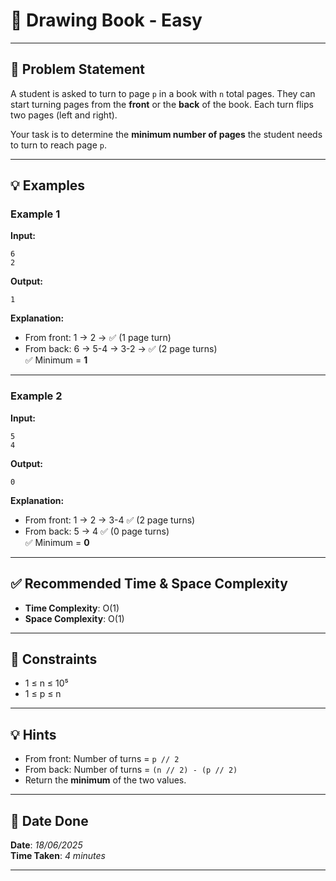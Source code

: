 # 🧮 Drawing Book - Easy

---

## 📌 Problem Statement

A student is asked to turn to page `p` in a book with `n` total pages. They can start turning pages from the **front** or the **back** of the book. Each turn flips two pages (left and right).

Your task is to determine the **minimum number of pages** the student needs to turn to reach page `p`.

---

## 💡 Examples

### Example 1

**Input:**
```
6
2
```

**Output:**
```
1
```

**Explanation:**

- From front: 1 → 2 → ✅ (1 page turn)
- From back: 6 → 5-4 → 3-2 → ✅ (2 page turns)  
✅ Minimum = **1**

---

### Example 2

**Input:**
```
5
4
```

**Output:**
```
0
```

**Explanation:**

- From front: 1 → 2 → 3-4 ✅ (2 page turns)
- From back: 5 → 4 ✅ (0 page turns)  
✅ Minimum = **0**

---

## ✅ Recommended Time & Space Complexity

- **Time Complexity**: O(1)
- **Space Complexity**: O(1)

---

## 📎 Constraints

- 1 ≤ n ≤ 10⁵  
- 1 ≤ p ≤ n

---

## 💡 Hints

- From front: Number of turns = `p // 2`
- From back: Number of turns = `(n // 2) - (p // 2)`
- Return the **minimum** of the two values.

---

## 📅 Date Done

**Date**: *18/06/2025*  
**Time Taken**: *4 minutes*

---
